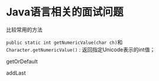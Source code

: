 # Java语言相关的面试问题

比较常用的方法

`public static int getNumericValue(char ch)`和`Character.getNumericValue()` : 返回指定Unicode表示的int值；

getOrDefault

addLast

